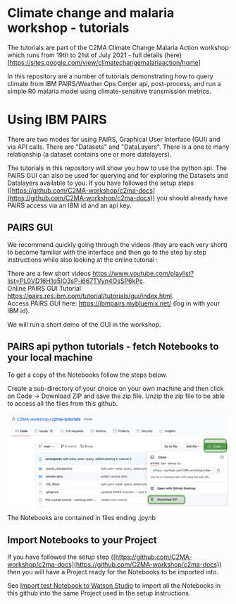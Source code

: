 # Climate change and malaria workshop - tutorials
The tutorials are part of the C2MA Climate Change Malaria Action workshop which runs from 19th to 21st of July 2021 - full details (here)[https://sites.google.com/view/climatechangemalariaaction/home]

In this repository are a number of tutorials demonstrating how to query climate from IBM PAIRS/Weather Ops Center api, post-process, and run a simple R0 malaria model using climate-sensitive transmission metrics.

# Using IBM PAIRS
There are two modes for using PAIRS, Graphical User Interface (GUI) and via API calls. There are "Datasets" and "DataLayers". There is a one to many relationship (a dataset contains one or more datalayers).   

The tutorials in this repository will show you how to use the python api. The PAIRS GUI can also be used for querying and for exploring the Datasets and Datalayers available to you. If you have followed the setup steps ([https://github.com/C2MA-workshop/c2ma-docs](https://github.com/C2MA-workshop/c2ma-docs)) you should already have PAIRS access via an IBM id and an api key.

## PAIRS GUI
We recommend quickly going through the videos (they are each very short) to become familiar with the interface and then go to the step by step instructions while also looking at the online tutorial :  

There are a few short videos https://www.youtube.com/playlist?list=PL0VD16H1q5IO3sP-i667TVyn4OsSP6kPc.  
Online PAIRS GUI Tutorial https://pairs.res.ibm.com/tutorial/tutorials/gui/index.html.  
Access PAIRS GUI here: https://ibmpairs.mybluemix.net/ (log in with your IBM id).  

We will run a short demo of the GUI in the workshop.

## PAIRS api python tutorials - fetch Notebooks to your local machine

To get a copy of the Notebooks follow the steps below.

Create a sub-directory of your choice on your own machine and then click on Code -> Download ZIP and save the zip file. Unzip the zip file to be able to access all the files from this github.

![getNotebooks](./images/github-get-notebooks.png)

The Notebooks are contained in files ending .jpynb

## Import Notebooks to your Project

If you have followed the setup step ([https://github.com/C2MA-workshop/c2ma-docs](https://github.com/C2MA-workshop/c2ma-docs)) then you will have a Project ready for the Notebooks to be imported into.  

See [Import test Notebook to Watson Studio](https://github.com/C2MA-workshop/c2ma-docs#import-test-notebook-to-watson-studio) to import all the Notebooks in this github into the same Project used in the setup instructions.

